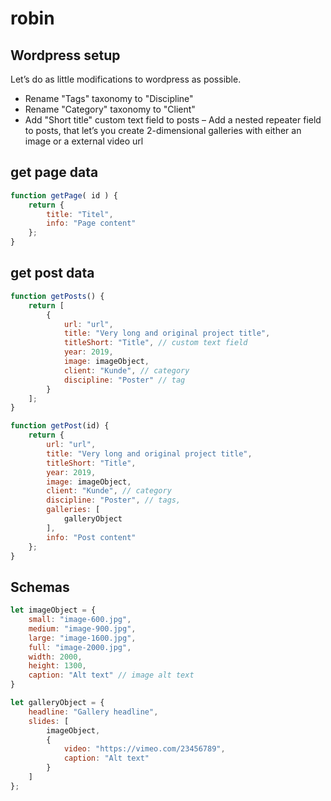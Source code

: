 # robin

## Wordpress setup

Let’s do as little modifications to wordpress as possible.
- Rename "Tags" taxonomy to "Discipline"
- Rename "Category" taxonomy to "Client"
- Add "Short title" custom text field to posts
– Add a nested repeater field to posts, that let’s you create 2-dimensional galleries with either an image or a external video url

## get page data

``` js
function getPage( id ) {
    return {
        title: "Titel",
        info: "Page content"
    };
}
```

## get post data

```js
function getPosts() {
    return [
        {
            url: "url",
            title: "Very long and original project title",
            titleShort: "Title", // custom text field
            year: 2019,
            image: imageObject,
            client: "Kunde", // category
            discipline: "Poster" // tag
        }
    ];
}

function getPost(id) {
    return {
        url: "url",
        title: "Very long and original project title",
        titleShort: "Title",
        year: 2019,
        image: imageObject,
        client: "Kunde", // category
        discipline: "Poster", // tags,
        galleries: [
            galleryObject
        ],
        info: "Post content"
    };
}
```

## Schemas

```js
let imageObject = {
    small: "image-600.jpg",
    medium: "image-900.jpg",
    large: "image-1600.jpg",
    full: "image-2000.jpg",
    width: 2000,
    height: 1300,
    caption: "Alt text" // image alt text
}

let galleryObject = {
    headline: "Gallery headline",
    slides: [
        imageObject,
        {
            video: "https://vimeo.com/23456789",
            caption: "Alt text"
        }
    ]
};
```

